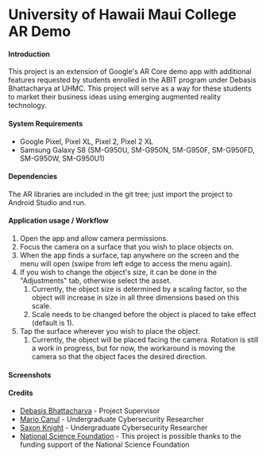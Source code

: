 # University of Hawaii Maui College AR Demo
#### Introduction
This project is an extension of Google's AR Core demo app with additional features requested by students enrolled in the ABIT program under Debasis Bhattacharya at UHMC. This project will serve as a way for these students to market their business ideas using emerging augmented reality technology.
#### System Requirements
* Google Pixel, Pixel XL, Pixel 2, Pixel 2 XL
* Samsung Galaxy S8 (SM-G950U, SM-G950N, SM-G950F, SM-G950FD, SM-G950W, SM-G950U1)
#### Dependencies
The AR libraries are included in the git tree; just import the project to Android Studio and run.

#### Application usage / Workflow
1. Open the app and allow camera permissions.
2. Focus the camera on a surface that you wish to place objects on.
3. When the app finds a surface, tap anywhere on the screen and the menu will open (swipe from left edge to access the menu again).
4. If you wish to change the object's size, it can be done in the "Adjustments" tab, otherwise select the asset.
	1. Currently, the object size is determined by a scaling factor, so the object will increase in size in all three dimensions based on this scale.
	2. Scale needs to be changed before the object is placed to take effect (default is 1).
5. Tap the surface wherever you wish to place the object.
	1. Currently, the object will be placed facing the camera. Rotation is still a work in progress, but for now, the workaround is moving the camera so that the object faces the desired direction.

#### Screenshots

#### Credits
* [Debasis Bhattacharya](mailto:debasisb@hawaii.edu) - Project Supervisor
* [Mario Canul](mailto:mcanul@hawaii.edu) - Undergraduate Cybersecurity Researcher
* [Saxon Knight](mailto:knight7@hawaii.edu) - Undergraduate Cybersecurity Researcher
* [National Science Foundation](http://nsf.gov) - This project is possible thanks to the funding support of the National Science Foundation
